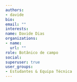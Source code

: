 ```yaml
---
authors:
- davide
bio: 
email: ""
interests:
name: Davide Dias
organizations:
- name: 
  url: ""
role: Botânico de campo
social:
superuser: true
user_groups:
- Estudantes & Equipa Técnica
---
```




